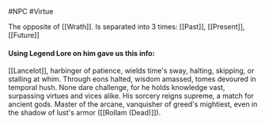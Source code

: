 #NPC #Virtue

The opposite of [[Wrath]]. Is separated into 3 times: [[Past]], [[Present]], [[Future]]

#### Using Legend Lore on him gave us this info:
[[Lancelot]], harbinger of patience, wields time's sway, halting, skipping, or stalling at whim. Through eons halted, wisdom amassed, tomes devoured in temporal hush. None dare challenge, for he holds knowledge vast, surpassing virtues and vices alike. His sorcery reigns supreme, a match for ancient gods. Master of the arcane, vanquisher of greed's mightiest, even in the shadow of lust's armor ([[Rollam (Dead)]]).
